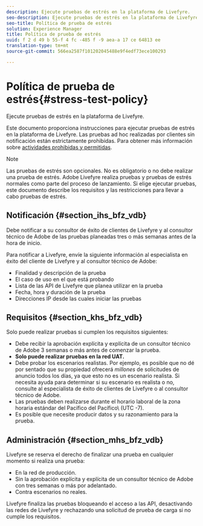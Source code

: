 ```yaml
---
description: Ejecute pruebas de estrés en la plataforma de Livefyre.
seo-description: Ejecute pruebas de estrés en la plataforma de Livefyre.
seo-title: Política de prueba de estrés
solution: Experience Manager
title: Política de prueba de estrés
uuid: f 2 d 49 b 55-f 4 fc -485 f -9 aea-a 17 ce 64813 ee
translation-type: tm+mt
source-git-commit: 566ea2587f101202045488e9f4edf73ece100293

---
```



# Política de prueba de estrés{#stress-test-policy}

Ejecute pruebas de estrés en la plataforma de Livefyre.

Este documento proporciona instrucciones para ejecutar pruebas de estrés en la plataforma de Livefyre. Las pruebas ad hoc realizadas por clientes sin notificación están estrictamente prohibidas. Para obtener más información sobre [actividades prohibidas y permitidas](#c_stress_test_policy/section_mhs_bfz_vdb).

>[!NOTE]
>
>Las pruebas de estrés son opcionales. No es obligatorio o no debe realizar una prueba de estrés. Adobe Livefyre realiza pruebas y pruebas de estrés normales como parte del proceso de lanzamiento. Si elige ejecutar pruebas, este documento describe los requisitos y las restricciones para llevar a cabo pruebas de estrés.

## Notificación {#section_ihs_bfz_vdb}

Debe notificar a su consultor de éxito de clientes de Livefyre y al consultor técnico de Adobe de las pruebas planeadas tres o más semanas antes de la hora de inicio.

Para notificar a Livefyre, envíe la siguiente información al especialista en éxito del cliente de Livefyre y al consultor técnico de Adobe:

* Finalidad y descripción de la prueba
* El caso de uso en el que está probando
* Lista de las API de Livefyre que planea utilizar en la prueba
* Fecha, hora y duración de la prueba
* Direcciones IP desde las cuales iniciar las pruebas

## Requisitos {#section_khs_bfz_vdb}

Solo puede realizar pruebas si cumplen los requisitos siguientes:

* Debe recibir la aprobación explícita y explícita de un consultor técnico de Adobe 3 semanas o más antes de comenzar la prueba.
* **Solo puede realizar pruebas en la red UAT.**
* Debe probar los escenarios realistas. Por ejemplo, es posible que no dé por sentado que su propiedad ofrecerá *millones* de solicitudes de anuncio todos los días, ya que esto no es un escenario realista. Si necesita ayuda para determinar si su escenario es realista o no, consulte al especialista de éxito de clientes de Livefyre o al consultor técnico de Adobe.
* Las pruebas deben realizarse durante el horario laboral de la zona horaria estándar del Pacífico del Pacífico\ (UTC -7\).
* Es posible que necesite producir datos y su razonamiento para la prueba.

## Administración {#section_mhs_bfz_vdb}

Livefyre se reserva el derecho de finalizar una prueba en cualquier momento si realiza una prueba:

* En la red de producción.
* Sin la aprobación explícita y explícita de un consultor técnico de Adobe con tres semanas o más por adelantado.
* Contra escenarios no reales.

Livefyre finaliza las pruebas bloqueando el acceso a las API, desactivando las redes de Livefyre y rechazando una solicitud de prueba de carga si no cumple los requisitos.
